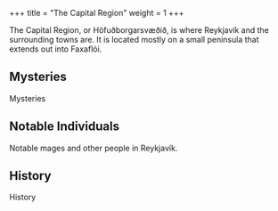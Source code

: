 +++
title = "The Capital Region"
weight = 1
+++

The Capital Region, or Höfuðborgarsvæðið, is where Reykjavík and the surrounding towns are. It is located mostly on a small peninsula that extends out into Faxaflói.

## Mysteries

Mysteries

## Notable Individuals

Notable mages and other people in Reykjavík.

## History

History
